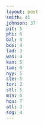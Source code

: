 ```yaml
---
layout: post
smith: 41
johnson: 37
pit: 5
phi: 6
bal: 8
bos: 4
lad: 3
was: 4
kan: 5
tam: 6
nyy: 5
cle: 5
tor: 2
stl: 5
min: 6
hou: 7
atl: 3
sdg: 4
---
```

